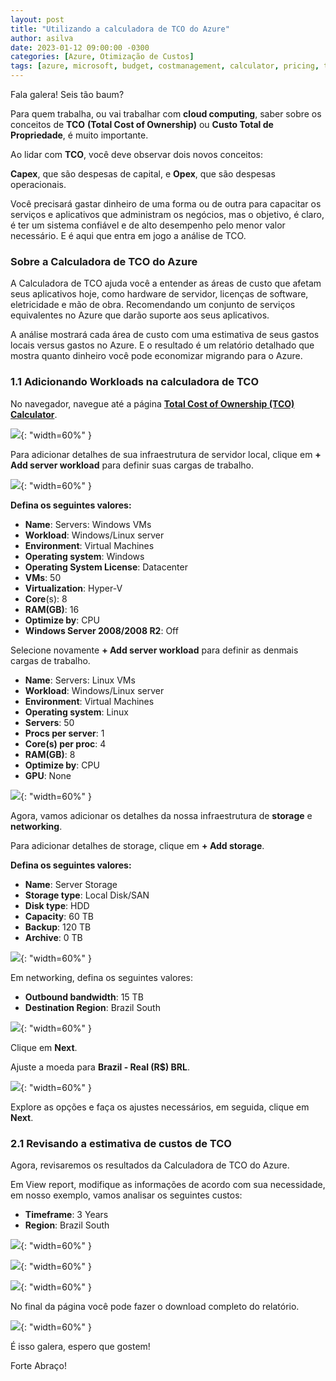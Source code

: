 ```yaml
---
layout: post
title: "Utilizando a calculadora de TCO do Azure"
author: asilva
date: 2023-01-12 09:00:00 -0300
categories: [Azure, Otimização de Custos]
tags: [azure, microsoft, budget, costmanagement, calculator, pricing, tco]
---
```


Fala galera! Seis tão baum?

Para quem trabalha, ou vai trabalhar com **cloud computing**, saber sobre os conceitos de **TCO** **(Total Cost of Ownership)** ou **Custo Total de Propriedade**, é muito importante.

Ao lidar com **TCO**, você deve observar dois novos conceitos:

**Capex**, que são despesas de capital, e **Opex**, que são despesas operacionais. 

Você precisará gastar dinheiro de uma forma ou de outra para capacitar os serviços e aplicativos que administram os negócios, mas o objetivo, é claro, é ter um sistema confiável e de alto desempenho pelo menor valor necessário. E é aqui que entra em jogo a análise de TCO.

### **Sobre a Calculadora de TCO do Azure**

A Calculadora de TCO ajuda você a entender as áreas de custo que afetam seus aplicativos hoje, como hardware de servidor, licenças de software, eletricidade e mão de obra. Recomendando um conjunto de serviços equivalentes no Azure que darão suporte aos seus aplicativos. 

A análise mostrará cada área de custo com uma estimativa de seus gastos locais versus gastos no Azure. E o resultado é um relatório detalhado que mostra quanto dinheiro você pode economizar migrando para o Azure.

### **1.1 Adicionando Workloads na calculadora de TCO**

No navegador, navegue até a página <a href="https://azure.microsoft.com/en-us/pricing/tco/calculator/"> **Total Cost of Ownership (TCO) Calculator**</a>.

![](/assets/img/49/tco01.png){: "width=60%" }

Para adicionar detalhes de sua infraestrutura de servidor local, clique em **+ Add server workload** para definir suas cargas de trabalho.

![](/assets/img/49/tco02.png){: "width=60%" }

**Defina os seguintes valores:**

- **Name**: Servers: Windows VMs
- **Workload**: Windows/Linux server
- **Environment**: Virtual Machines
- **Operating system**: Windows
- **Operating System License**: Datacenter
- **VMs**: 50
- **Virtualization**: Hyper-V
- **Core**(s): 8
- **RAM(GB)**: 16
- **Optimize by**: CPU
- **Windows Server 2008/2008 R2**: Off

Selecione novamente **+ Add server workload** para definir as denmais cargas de trabalho.

- **Name**: Servers: Linux VMs
- **Workload**: Windows/Linux server
- **Environment**: Virtual Machines
- **Operating system**: Linux
- **Servers**: 50
- **Procs per server**: 1
- **Core(s) per proc**: 4
- **RAM(GB)**: 8
- **Optimize by**: CPU
- **GPU**: None

![](/assets/img/49/tco03.png){: "width=60%" }

Agora, vamos adicionar os detalhes da nossa infraestrutura de **storage** e **networking**.

Para adicionar detalhes de storage, clique em **+ Add storage**.

**Defina os seguintes valores:**

- **Name**: Server Storage
- **Storage type**: Local Disk/SAN
- **Disk type**: HDD
- **Capacity**: 60 TB
- **Backup**: 120 TB
- **Archive**: 0 TB

![](/assets/img/49/tco04.png){: "width=60%" }

Em networking, defina os seguintes valores:

- **Outbound bandwidth**: 15 TB
- **Destination Region**: Brazil South

![](/assets/img/49/tco05.png){: "width=60%" }

Clique em **Next**.

Ajuste a moeda para **Brazil - Real (R$) BRL**.

![](/assets/img/49/tco06.png){: "width=60%" }

Explore as opções e faça os ajustes necessários, em seguida, clique em **Next**.

### **2.1 Revisando a estimativa de custos de TCO**

Agora, revisaremos os resultados da Calculadora de TCO do Azure.

Em View report, modifique as informações de acordo com sua necessidade, em nosso exemplo, vamos analisar os seguintes custos:

- **Timeframe**: 3 Years
- **Region**: Brazil South

![](/assets/img/49/tco07.png){: "width=60%" }

![](/assets/img/49/tco08.png){: "width=60%" }

![](/assets/img/49/tco09.png){: "width=60%" }

No final da página você pode fazer o download completo do relatório.

![](/assets/img/49/tco10.png){: "width=60%" }

É isso galera, espero que gostem!

Forte Abraço!